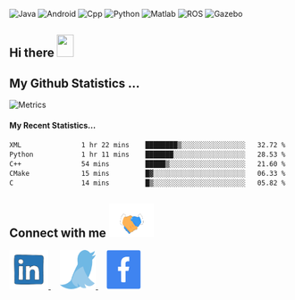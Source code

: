 ![Java](https://img.shields.io/badge/-Java-yellow)
![Android](https://img.shields.io/badge/-Android-grey)
![Cpp](https://img.shields.io/badge/-C%2B%2B-brightgreen)
![Python](https://img.shields.io/badge/-python-blue)
![Matlab](https://img.shields.io/badge/-Matlab-orange)
![ROS](https://img.shields.io/badge/-ROS-%23002366)
![Gazebo](https://img.shields.io/badge/-Gazebo-%23FFA500)


## Hi there <img src="https://raw.githubusercontent.com/MartinHeinz/MartinHeinz/master/wave.gif" width="30px" height="40px">
<!-- <details>
  <summary> My Github Statistics... </summary>
    <img src="https://github-readme-stats.vercel.app/api?username=manuaatitya&hide=issues,prs&theme=dark"/>
 </details> -->
 
## My Github Statistics ...
![Metrics](https://metrics.lecoq.io/manuaatitya?template=terminal&base.header=0&base.metadata=0&config.timezone=Asia%2FCalcutta) 

#### My Recent Statistics...
<!--START_SECTION:waka-->

```txt
XML               1 hr 22 mins    ████████▒░░░░░░░░░░░░░░░░   32.72 %
Python            1 hr 11 mins    ███████░░░░░░░░░░░░░░░░░░   28.53 %
C++               54 mins         █████▒░░░░░░░░░░░░░░░░░░░   21.60 %
CMake             15 mins         █▓░░░░░░░░░░░░░░░░░░░░░░░   06.33 %
C                 14 mins         █▒░░░░░░░░░░░░░░░░░░░░░░░   05.82 %
```

<!--END_SECTION:waka-->

## Connect with me <img src='assets/handshake.gif' width="80px" height="60px">
<p>
<a href="https://www.linkedin.com/in/manu-aatitya-r-p-78457412b/" target="_blank"> <img src='assets/linkedin.gif' width="70px" height="70px"> </a> &nbsp &nbsp
<a href="https://twitter.com/Manuaatitya/" target="_blank"> <img src='assets/twitter.gif' width="65px" height="70px"> </a> &nbsp &nbsp
<a href="https://www.facebook.com/manu.aatitya/" target="_blank"> <img src='assets/facebook.gif' width="61px" height="70px"> </a>
</p>


<!--
**manuaatitya/manuaatitya** is a ✨ _special_ ✨ repository because its `README.md` (this file) appears on your GitHub profile.

Here are some ideas to get you started:

- 🔭 I’m currently working on ...
- 🌱 I’m currently learning ...
- 👯 I’m looking to collaborate on ...
- 🤔 I’m looking for help with ...
- 💬 Ask me about ...
- 📫 How to reach me: ...
- 😄 Pronouns: ...
- ⚡ Fun fact: ...
-->
